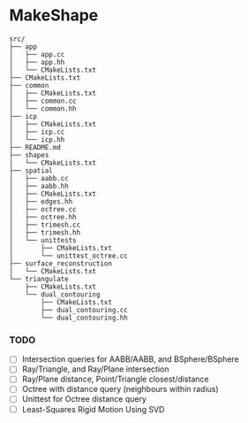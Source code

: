 # MakeShape
```
src/
├── app
│   ├── app.cc
│   ├── app.hh
│   └── CMakeLists.txt
├── CMakeLists.txt
├── common
│   ├── CMakeLists.txt
│   ├── common.cc
│   └── common.hh
├── icp
│   ├── CMakeLists.txt
│   ├── icp.cc
│   └── icp.hh
├── README.md
├── shapes
│   └── CMakeLists.txt
├── spatial
│   ├── aabb.cc
│   ├── aabb.hh
│   ├── CMakeLists.txt
│   ├── edges.hh
│   ├── octree.cc
│   ├── octree.hh
│   ├── trimesh.cc
│   ├── trimesh.hh
│   └── unittests
│       ├── CMakeLists.txt
│       └── unittest_octree.cc
├── surface_reconstruction
│   └── CMakeLists.txt
└── triangulate
    ├── CMakeLists.txt
    └── dual_contouring
        ├── CMakeLists.txt
        ├── dual_contouring.cc
        └── dual_contouring.hh
```
### TODO
- [ ] Intersection queries for AABB/AABB, and BSphere/BSphere
- [ ] Ray/Triangle, and Ray/Plane intersection
- [ ] Ray/Plane distance, Point/Triangle closest/distance
- [ ] Octree with distance query (neighbours within radius)
- [ ] Unittest for Octree distance query
- [ ] Least-Squares Rigid Motion Using SVD
